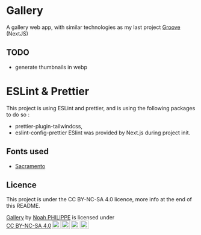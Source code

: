 # Gallery

A gallery web app, with similar technologies as my last project [Groove](https://github.com/the-me-0/groove) (NextJS)

## TODO

- generate thumbnails in webp

# ESLint & Prettier

This project is using ESLint and prettier, and is using the following packages to do so :

- prettier-plugin-tailwindcss,
- eslint-config-prettier
  ESlint was provided by Next.js during project init.

## Fonts used

- [Sacramento](https://www.1001freefonts.com/fr/sacramento.font)

## Licence

This project is under the CC BY-NC-SA 4.0 licence, more info at the end of this README.

<p xmlns:cc="http://creativecommons.org/ns#" xmlns:dct="http://purl.org/dc/terms/"><a property="dct:title" rel="cc:attributionURL" href="https://github.com/the-me-0/gallery">Gallery</a> by <a rel="cc:attributionURL dct:creator" property="cc:attributionName" href="https://github.com/the-me-0">Noah PHILIPPE</a> is licensed under <a href="https://creativecommons.org/licenses/by-nc-sa/4.0/?ref=chooser-v1" target="_blank" rel="license noopener noreferrer" style="display:inline-block;">CC BY-NC-SA 4.0<img style="height:22px!important;margin-left:3px;vertical-align:text-bottom;" src="https://mirrors.creativecommons.org/presskit/icons/cc.svg?ref=chooser-v1" alt=""><img style="height:22px!important;margin-left:3px;vertical-align:text-bottom;" src="https://mirrors.creativecommons.org/presskit/icons/by.svg?ref=chooser-v1" alt=""><img style="height:22px!important;margin-left:3px;vertical-align:text-bottom;" src="https://mirrors.creativecommons.org/presskit/icons/nc.svg?ref=chooser-v1" alt=""><img style="height:22px!important;margin-left:3px;vertical-align:text-bottom;" src="https://mirrors.creativecommons.org/presskit/icons/sa.svg?ref=chooser-v1" alt=""></a></p>
